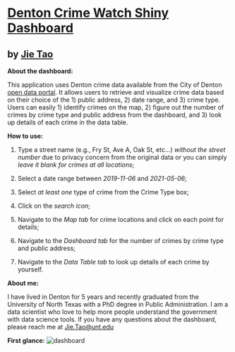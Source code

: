 # [Denton Crime Watch Shiny Dashboard](https://tsquall121.shinyapps.io/Denton_Crime_Watch/)
## by [Jie Tao](https://www.linkedin.com/in/jie-tao-5a7a06126/)

**About the dashboard:**

This application uses Denton crime data available from the City of Denton [open data portal](https://data.cityofdenton.com/dataset). It allows users to retrieve and visualize crime data based on their choice of the 1) public address, 2) date range, and 3) crime type. Users can easily 1) identify crimes on the map, 2) figure out the number of crimes by crime type and public address from the dashboard, and 3) look up details of each crime in the data table.

**How to use:**
1. Type a street name (e.g., Fry St, Ave A, Oak St, etc...) *without the street number* due to privacy concern from the original data or you can simply *leave it blank for crimes at all locations*;

2. Select a date range between *2019-11-06* and *2021-05-06*;

3. Select *at least one* type of crime from the Crime Type box;

4. Click on the *search icon*;

5. Navigate to the *Map tab* for crime locations and click on each point for details;

6. Navigate to the *Dashboard tab* for the number of crimes by crime type and public address;

7. Navigate to the *Data Table tab* to look up details of each crime by yourself.

**About me:**

I have lived in Denton for 5 years and recently graduated from the University of North Texas with a PhD degree in Public Administration. I am a data scientist who love to help more people understand the government with data science tools. If you have any questions about the dashboard, please reach me at Jie.Tao@unt.edu

**First glance:**
![dashboard]()
